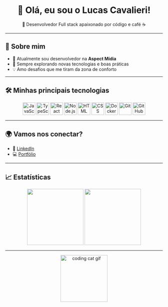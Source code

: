 <h1 align="center">👋 Olá, eu sou o Lucas Cavalieri!</h1>

<p align="center">🚀 Desenvolvedor Full stack apaixonado por código e café ☕</p>

---

## 🧠 Sobre mim

- 💼 Atualmente sou desenvolvedor na **Aspect Mídia**
- 🔧 Sempre explorando novas tecnologias e boas práticas
- 💡 Amo desafios que me tiram da zona de conforto

---

## 🛠️ Minhas principais tecnologias

<div align="center">
  <img src="https://cdn.jsdelivr.net/gh/devicons/devicon/icons/javascript/javascript-original.svg" width="40" alt="JavaScript" />
  <img src="https://cdn.jsdelivr.net/gh/devicons/devicon/icons/typescript/typescript-original.svg" width="40" alt="TypeScript" />
  <img src="https://cdn.jsdelivr.net/gh/devicons/devicon/icons/react/react-original.svg" width="40" alt="React" />
  <img src="https://cdn.jsdelivr.net/gh/devicons/devicon/icons/nodejs/nodejs-original.svg" width="40" alt="Node.js" />
  <img src="https://cdn.jsdelivr.net/gh/devicons/devicon/icons/html5/html5-original.svg" width="40" alt="HTML" />
  <img src="https://cdn.jsdelivr.net/gh/devicons/devicon/icons/css3/css3-original.svg" width="40" alt="CSS" />
  <img src="https://cdn.jsdelivr.net/gh/devicons/devicon/icons/docker/docker-original.svg" width="40" alt="Docker" />
  <img src="https://cdn.jsdelivr.net/gh/devicons/devicon/icons/git/git-original.svg" width="40" alt="Git" />
  <img src="https://cdn.jsdelivr.net/gh/devicons/devicon/icons/github/github-original.svg" width="40" alt="GitHub" />
</div>

---

## 🌍 Vamos nos conectar?

- 💼 [LinkedIn](https://www.linkedin.com/in/lucascavalieri)  
- 💻 [Portfólio](https://github.com/lucascavalieri)
  
---

## 📈 Estatísticas

<div align="center">
  <img height="180em" src="https://github-readme-stats.vercel.app/api?username=lucascavalieri&show_icons=true&theme=dracula" />
  <img height="180em" src="https://github-readme-stats.vercel.app/api/top-langs/?username=lucascavalieri&layout=compact&theme=dracula" />
</div>

---

<div align="center">
  <img src="https://media.giphy.com/media/QssGEmpkyEOhBCb7e1/giphy.gif" width="150" alt="coding cat gif">
</div>

